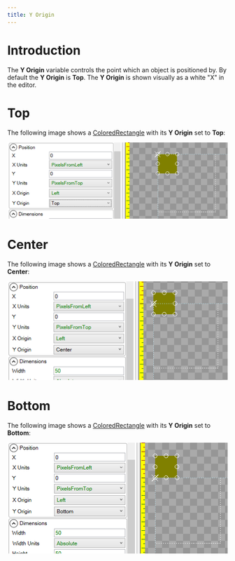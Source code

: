 ```yaml
---
title: Y Origin
---
```


# Introduction

The **Y Origin** variable controls the point which an object is positioned by. By default the **Y Origin** is **Top**. The **Y Origin** is shown visually as a white "X" in the editor.

# Top

The following image shows a [ColoredRectangle](ColoredRectangle) with its **Y Origin** set to **Top**:

![](TopYOrigin.PNG)

# Center

The following image shows a [ColoredRectangle](ColoredRectangle) with its **Y Origin** set to **Center**:

![](CenterYOrigin.PNG)

# Bottom

The following image shows a [ColoredRectangle](ColoredRectangle) with its **Y Origin** set to **Bottom**:

![](BottomYOrigin.PNG)